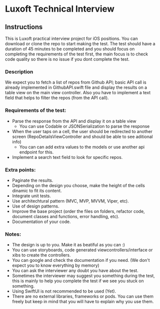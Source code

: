 #  Luxoft Technical Interview

## Instructions

This is Luxoft practical interview project for iOS positions. You can download or clone the repo to start making the test. The test should have a duration of 45 minutes to be completed and you should focus on completing the requirements of the test first, the main focus is to check code quality so there is no issue if you dont complete the test.

### Description

We expect you to fetch a list of repos from Github API; basic API call is already implemented in GithubAPI.swift file and display the results on a table view on the main view controller. Also you have to implement a text field that helps to filter the repos (from the API call).


### Requirements of the test: 

- Parse the response from the API and display it on a table view
    - You can use Codable or JSONSerialization to parse the response
- When the user taps on a cell, the user should be redirected to another screen (RepoDetailsViewController and should be able to see aditional info)
    - You can can add extra values to the models or use another api endpoint for this.
- Implement a search text field to look for specific repos.

### Extra points:

- Paginate the results.
- Depending on the design you choose, make the height of the cells dinamic to fit its content.
- Integrate unit tests.
- Use architechtural pattern (MVC, MVP, MVVM, Viper, etc).
- Use of design patterns.
- Improve the base project (order the files on folders, refactor code, document classes and functions, error handling, etc).
- Documentation of your code.

### Notes:

- The design is up to you. Make it as beatiful as you can :)
- You can use storyboards, code generated viewcontrollers/interface or xibs to create the controllers.
- You can google and check the documentation if you need. (We don't expect you to know everything by memory) 
- You can ask the interviewer any doubt you have about the test.
- Sometimes the interviewer may suggest you something during the test, this is mainly to help you complete the test if we see you stuck on something.
- Using SwiftUI is not recommended to be used (Yet).
- There are no external libraries, frameworks or pods. You can use them freely but keep in mind that you will have to explain why you use them.

